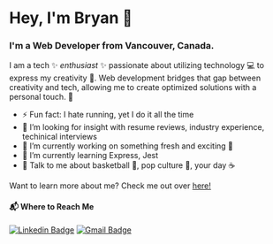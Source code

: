 # Hey, I'm Bryan 👋

### I'm a Web Developer from Vancouver, Canada.

I am a tech ✨ *enthusiast* ✨ passionate about utilizing technology 💻 to express my creativity 🎨. Web development bridges that gap between creativity and tech, allowing me to create optimized solutions with a personal touch. 🤝

- ⚡ Fun fact: I hate running, yet I do it all the time
- 🧠 I’m looking for insight with resume reviews, industry experience, techinical interviews
- 🔭 I’m currently working on something fresh and exciting 👀
- 🌱 I’m currently learning Express, Jest
- 💬 Talk to me about basketball 🏀, pop culture 💅, your day ☕️
<!-- - 📫 How to reach me: ... -->
<!-- - 👯 I’m looking to collaborate on ... -->

Want to learn more about me? Check me out over [here!](https://bryanbrotonel.live/)

#### 📬 Where to Reach Me 
[![Linkedin Badge](https://img.shields.io/badge/-LinkedIn-blue?style=flat-square&logo=Linkedin&logoColor=white&link=https://www.linkedin.com/in/bryanbrotonel/)](https://www.linkedin.com/in/bryanbrotonel)
[![Gmail Badge](https://img.shields.io/badge/-Gmail-d14836?style=flat-square&logo=Gmail&logoColor=white&link=mailto:mrbryanbrotonel@gmail.com)](mailto:mrbryanbrotonel@gmail.com)

<!--
**bryanbrotonel/bryanbrotonel** is a ✨ _special_ ✨ repository because its `README.md` (this file) appears on your GitHub profile.

Here are some ideas to get you started:

- 🔭 I’m currently working on ...
- 🌱 I’m currently learning ...
- 👯 I’m looking to collaborate on ...
- 🤔 I’m looking for help with ...
- 💬 Ask me about ...
- 📫 How to reach me: ...
- 😄 Pronouns: ...
- ⚡ Fun fact: ...
-->
